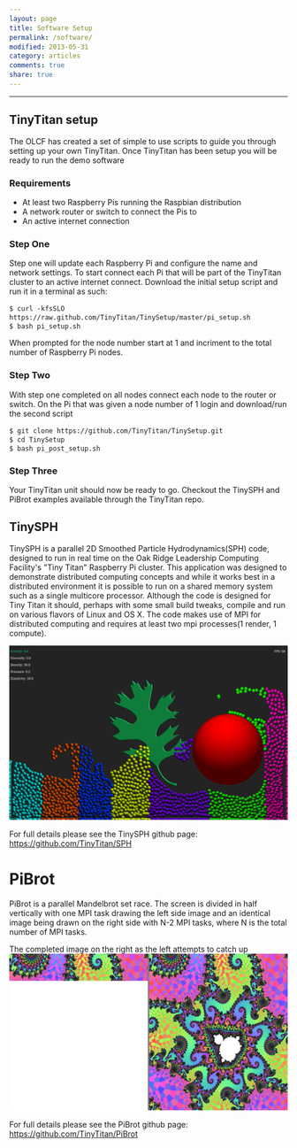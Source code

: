 ```yaml
---
layout: page
title: Software Setup
permalink: /software/
modified: 2013-05-31
category: articles
comments: true
share: true
---
```


<hr />

## TinyTitan setup

The OLCF has created a set of simple to use scripts to guide you through setting up your own TinyTitan. Once TinyTitan has been setup you will be ready to run the demo software

### Requirements

- At least two Raspberry Pis running the Raspbian distribution
- A network router or switch to connect the Pis to
- An active internet connection

### Step One
Step one will update each Raspberry Pi and configure the name and network settings. To start connect each Pi that will be part of the TinyTitan cluster to an active internet connect. Download the initial setup script and run it in a terminal as such:

```
$ curl -kfsSLO https://raw.github.com/TinyTitan/TinySetup/master/pi_setup.sh
$ bash pi_setup.sh
```

When prompted for the node number start at 1 and incriment to the total number of Raspberry Pi nodes.

### Step Two
With step one completed on all nodes connect each node to the router or switch. On the Pi that was given a node number of 1 login and download/run the second script

```
$ git clone https://github.com/TinyTitan/TinySetup.git
$ cd TinySetup
$ bash pi_post_setup.sh
```

### Step Three
Your TinyTitan unit should now be ready to go. Checkout the TinySPH and PiBrot examples available through the TinyTitan repo.

## TinySPH
TinySPH is a parallel 2D Smoothed Particle Hydrodynamics(SPH) code, designed to run in real time on the Oak Ridge Leadership Computing Facility's "Tiny Titan" Raspberry Pi cluster. This application was designed to demonstrate distributed computing concepts and while it works best in a distributed environment it is possible to run on a shared memory system such as a single multicore processor. Although the code is designed for Tiny Titan it should, perhaps with some small build tweaks, compile and run on various flavors of Linux and OS X. The code makes use of MPI for distributed computing and requires at least two mpi processes(1 render, 1 compute).

![alt text](https://raw.githubusercontent.com/AdamSimpson/SPH/master/images/SPH_Screenshot.png "SPH Screenshot")

For full details please see the TinySPH github page: https://github.com/TinyTitan/SPH

# PiBrot
PiBrot is a parallel Mandelbrot set race. The screen is divided in half vertically with one MPI task drawing the left side image and an identical image being drawn on the right side with N-2 MPI tasks, where N is the total number of MPI tasks.

The completed image on the right as the left attempts to catch up
![alt text](https://raw.githubusercontent.com/AdamSimpson/PiBrot/master/images/final_screenshot.png "Final Screenshot")

For full details please see the PiBrot github page: https://github.com/TinyTitan/PiBrot
